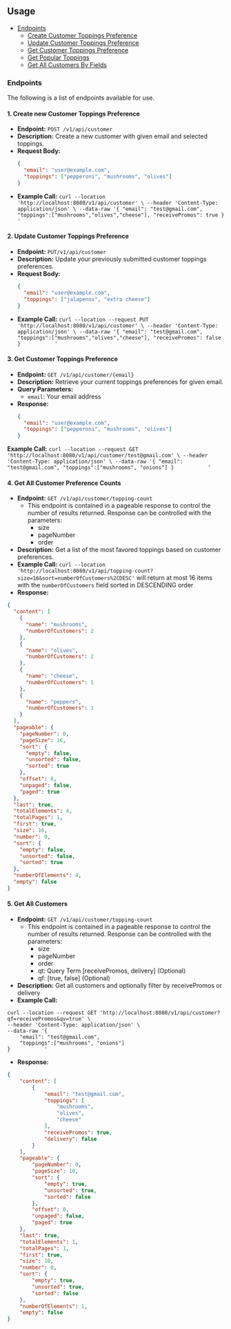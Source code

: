 ## Usage
- [Endpoints](#endpoints)
  - [Create Customer Toppings Preference](#1-create-new-customer-toppings-preference)
  - [Update Customer Toppings Preference](#2-update-customer-toppings-preference)
  - [Get Customer Toppings Preference](#3-get-customer-toppings-preference)
  - [Get Popular Toppings](#4-get-all-customer-preference-counts)
  - [Get All Customers By Fields](#5-get-all-customers)

### Endpoints

The following is a list of endpoints available for use.

#### 1. Create new Customer Toppings Preference
- **Endpoint:** `POST /v1/api/customer`
- **Description:** Create a new customer with given email and selected toppings.
- **Request Body:**
  ```json
  {
    "email": "user@example.com",
    "toppings": ["pepperoni", "mushrooms", "olives"]
  }
  ```
- **Example Call:**
`curl --location 'http://localhost:8080/v1/api/customer' \
--header 'Content-Type: application/json' \
--data-raw '{
    "email": "test@gmail.com",
    "toppings":["mushrooms","olives","cheese"],
    "receivePromos": true
}           '`

#### 2. Update Customer Toppings Preference
- **Endpoint:** `PUT/v1/api/customer`
- **Description:** Update your previously submitted customer toppings preferences.
- **Request Body:**
  ```json
  {
    "email": "user@example.com",
    "toppings": ["jalapenos", "extra cheese"]
  }
  ```
- **Example Call:**
`curl --location --request PUT 'http://localhost:8080/v1/api/customer' \
--header 'Content-Type: application/json' \
--data-raw '{
    "email": "test@gmail.com",
    "toppings":["mushrooms","olives","cheese"],
    "receivePromos": false
}           '`

#### 3. Get Customer Toppings Preference
- **Endpoint:** `GET /v1/api/customer/{email}`
- **Description:** Retrieve your current toppings preferences for given email.
- **Query Parameters:**
    - `email`: Your email address
- **Response:**
  ```json
  {
    "email": "user@example.com",
    "toppings": ["pepperoni", "mushrooms", "olives"]
  }
  ```
 **Example Call:**
`curl --location --request GET 'http://localhost:8080/v1/api/customer/test@gmail.com' \
--header 'Content-Type: application/json' \
--data-raw '{
    "email": "test@gmail.com",
    "toppings":["mushrooms", "onions"]
}           '`

#### 4. Get All Customer Preference Counts
- **Endpoint:** `GET /v1/api/customer/topping-count`
  - This endpoint is contained in a pageable response to control the number of results returned. Response can be controlled with the parameters:
    - size
    - pageNumber
    - order
- **Description:** Get a list of the most favored toppings based on customer preferences.
- **Example Call:**
`curl --location 'http://localhost:8080/v1/api/topping-count?size=16&sort=numberOfCustomers%2CDESC'` will return at most 16 items with the `numberOfCustomers` field sorted in DESCENDING order
- **Response:**
```json
{
  "content": [
    {
      "name": "mushrooms",
      "numberOfCustomers": 2
    },
    {
      "name": "olives",
      "numberOfCustomers": 2
    },
    {
      "name": "cheese",
      "numberOfCustomers": 1
    },
    {
      "name": "peppers",
      "numberOfCustomers": 1
    }
  ],
  "pageable": {
    "pageNumber": 0,
    "pageSize": 16,
    "sort": {
      "empty": false,
      "unsorted": false,
      "sorted": true
    },
    "offset": 0,
    "unpaged": false,
    "paged": true
  },
  "last": true,
  "totalElements": 4,
  "totalPages": 1,
  "first": true,
  "size": 16,
  "number": 0,
  "sort": {
    "empty": false,
    "unsorted": false,
    "sorted": true
  },
  "numberOfElements": 4,
  "empty": false
}
```

#### 5. Get All Customers
- **Endpoint:** `GET /v1/api/customer/topping-count`
  - This endpoint is contained in a pageable response to control the number of results returned. Response can be controlled with the parameters:
    - size
    - pageNumber
    - order
    - qt: Query Term [receivePromos, delivery] (Optional)
    - qf: [true, false] (Optional)
- **Description:** Get all customers and optionally filter by receivePromos or delivery
- **Example Call:**
```
curl --location --request GET 'http://localhost:8080/v1/api/customer?qf=receivePromos&qv=true' \
--header 'Content-Type: application/json' \
--data-raw '{
    "email": "test@gmail.com",
    "toppings":["mushrooms", "onions"]
}           '
```
- **Response:**
```json
{
    "content": [
        {
            "email": "test@gmail.com",
            "toppings": [
                "mushrooms",
                "olives",
                "cheese"
            ],
            "receivePromos": true,
            "delivery": false
        }
    ],
    "pageable": {
        "pageNumber": 0,
        "pageSize": 10,
        "sort": {
            "empty": true,
            "unsorted": true,
            "sorted": false
        },
        "offset": 0,
        "unpaged": false,
        "paged": true
    },
    "last": true,
    "totalElements": 1,
    "totalPages": 1,
    "first": true,
    "size": 10,
    "number": 0,
    "sort": {
        "empty": true,
        "unsorted": true,
        "sorted": false
    },
    "numberOfElements": 1,
    "empty": false
}
```